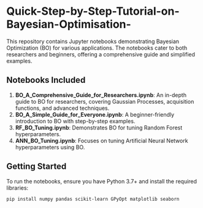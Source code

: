 # Quick-Step-by-Step-Tutorial-on-Bayesian-Optimisation-

This repository contains Jupyter notebooks demonstrating Bayesian Optimization (BO) for various applications. The notebooks cater to both researchers and beginners, offering a comprehensive guide and simplified examples.

## Notebooks Included
1. **BO_A_Comprehensive_Guide_for_Researchers.ipynb**: An in-depth guide to BO for researchers, covering Gaussian Processes, acquisition functions, and advanced techniques.
2. **BO_A_Simple_Guide_for_Everyone.ipynb**: A beginner-friendly introduction to BO with step-by-step examples.
3. **RF_BO_Tuning.ipynb**: Demonstrates BO for tuning Random Forest hyperparameters.
4. **ANN_BO_Tuning.ipynb**: Focuses on tuning Artificial Neural Network hyperparameters using BO.

## Getting Started
To run the notebooks, ensure you have Python 3.7+ and install the required libraries:
```bash
pip install numpy pandas scikit-learn GPyOpt matplotlib seaborn
